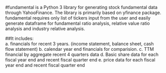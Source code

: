 #fundamental is a Python 3 library for generating stock fundamental data through YahooFinance. 
The library is primarily based on yfinance package. fundamental requires only list of tickers input from the user and easily generate dataframe for fundamental ratio analysis, relative value ratio analysis and industry relative analysis. 

##It includes:  
a. financials for recent 3 years. (income statement, balance sheet, cash flow statement)
b. calendar year end financials for comparision.
c. TTM financial by aggregate recent 4 quarters data
d. Basic share data for each fiscal year end and recent fiscal quarter end
e. price data for each fiscal year end and recent fiscal quarter end


